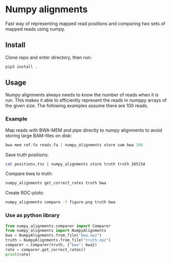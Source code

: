 # Numpy alignments 
Fast way of representing mapped read positions and comparing two sets of mapped reads using numpy. 

## Install
Clone repo and enter directory, then run:
```bash
pip3 install .
```

## Usage
Numpy alignments always needs to know the number of reads when it is run. This makes it able to efficiently 
represent the reads in numppy arrays of the given size. The following examples assume there are 100 reads.

### Example
Map reads with BWA-MEM and pipe directly to numpy alignments to avoid storing large BAM-files on disk:

```python
bwa mem ref.fa reads.fa | numpy_alignments store sam bwa 100
```

Save truth positions:
```bash
cat positions.tsv | numpy_alignments store truth truth 265154
```

Compare bwa to truth:
```bash
numpy_alignments get_correct_rates truth bwa
```


Create ROC-plots:
```bash
numpy_alignments compare -f figure.png truth bwa

```

### Use as python library
```python
from numpy_alignments.comparer import Comparer
from numpy_alignments import NumpyAlignments
bwa = NumpyAlignments.from_file("bwa.npz")
truth = NumpyAlignments.from_file("truth.npz")
comparer = Comparer(truth, {"bwa": bwa})
rate = comparer.get_correct_rates()
print(rate)

```